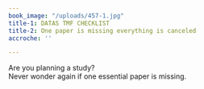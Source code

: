 ```yaml
---
book_image: "/uploads/457-1.jpg"
title-1: DATAS TMF CHECKLIST
title-2: One paper is missing everything is canceled
accroche: ''

---
```

Are you planning a study?  
Never wonder again if one essential paper is missing.
